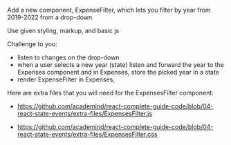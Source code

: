 Add a new component, ExpenseFilter, which lets you filter by year from 2019-2022 from a drop-down

Use given styling, markup, and basic js

Challenge to you:
* listen to changes on the drop-down
* when a user selects a new year (state) listen and forward the year to the Expenses component and in Expenses, store the picked year in a state
* render ExpenseFilter in Expenses, 

Here are extra files that you will need for the ExpensesFilter component:

- https://github.com/academind/react-complete-guide-code/blob/04-react-state-events/extra-files/ExpensesFilter.js

- https://github.com/academind/react-complete-guide-code/blob/04-react-state-events/extra-files/ExpensesFilter.css